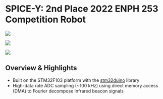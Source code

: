 # SPICE-Y: 2nd Place 2022 ENPH 253 Competition Robot 

![](img/bot.png)  

![](img/top.png)

![](img/bottom.png) 

## Overview & Highlights
- Built on the STM32F103 platform with the [stm32duino](https://github.com/stm32duino/Arduino_Core_STM32) library
- High-data rate ADC sampling (~100 kHz) using direct memory access (DMA) to Fourier decompose infrared beacon signals
